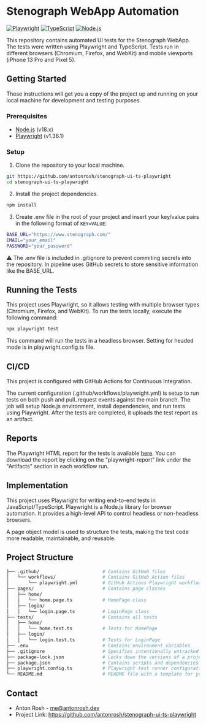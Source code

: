 # Stenograph WebApp Automation

[![Playwright](https://img.shields.io/badge/playwright-v1.36.1-blue)](https://playwright.dev/)
[![TypeScript](https://img.shields.io/badge/typescript-v5.1.3-blue)](https://www.typescriptlang.org/)
[![Node.js](https://img.shields.io/badge/node.js-v18.11.0-blue)](https://nodejs.org/en/)

This repository contains automated UI tests for the Stenograph WebApp. The tests were written using Playwright and TypeScript. Tests run in different browsers (Chromium, Firefox, and WebKit) and mobile viewports (iPhone 13 Pro and Pixel 5).

## Getting Started

These instructions will get you a copy of the project up and running on your local machine for development and testing purposes.

### Prerequisites

- [Node.js](https://nodejs.org/en/download/) (v18.x)
- [Playwright](https://playwright.dev/docs/intro) (v1.36.1)

### Setup

1. Clone the repository to your local machine.

```bash
git https://github.com/antonrosh/stenograph-ui-ts-playwright
cd stenograph-ui-ts-playwright
```

2. Install the project dependencies.

```bash
npm install
```

3. Create .env file in the root of your project and insert your key/value pairs in the following format of `KEY=VALUE`:

```bash
BASE_URL="https://www.stenograph.com/"
EMAIL="your_email"
PASSWORD="your_password"
```

⚠️ The .env file is included in .gitignore to prevent commiting secrets into the repository.
In pipeline uses GitHub secrets to store sensitive information like the BASE_URL.

## Running the Tests

This project uses Playwright, so it allows testing with multiple browser types (Chromium, Firefox, and WebKit).
To run the tests locally, execute the following command:

```bash
npx playwright test
```

This command will run the tests in a headless browser. Setting for headed mode is in playwright.config.ts file.

## CI/CD

This project is configured with GitHub Actions for Continuous Integration.

The current configuration (.github/workflows/playwright.yml) is setup to run tests on both push and pull_request events against the main branch. The job will setup Node.js environment, install dependencies, and run tests using Playwright. After the tests are completed, it uploads the test report as an artifact.

## Reports

The Playwright HTML report for the tests is available [here](https://github.com/antonrosh/stenograph-ui-ts-playwright/actions/workflows/playwright.yml). You can download the report by clicking on the "playwright-report" link under the "Artifacts" section in each workflow run.

## Implementation

This project uses Playwright for writing end-to-end tests in JavaScript/TypeScript. Playwright is a Node.js library for browser automation. It provides a high-level API to control headless or non-headless browsers.

A page object model is used to structure the tests, making the test code more readable, maintainable, and reusable.

## Project Structure

```bash
├── .github/                       # Contains GitHub files
│   └── workflows/                 # Contains GitHub Action files
│       └── playwright.yml         # GitHub Actions Playwright workflow
├── pages/                         # Contains page classes
│   ├── home/
│   │   └── home.page.ts           # HomePage class
│   ├── login/
│   │   └── login.page.ts          # LoginPage class
├── tests/                         # Contains all tests
│   ├── home/
│   │   └── home.test.ts           # Tests for HomePage
│   ├── login/
│   │   └── login.test.ts          # Tests for LoginPage
├── .env                           # Contains environment variables
├── .gitignore                     # Specifies intentionally untracked files to ignore
├── package-lock.json              # Locks down the versions of a project's dependencies
├── package.json                   # Contains scripts and dependencies of the project
├── playwright.config.ts           # Playwright test runner configuration file
└── README.md                      # README file with a template for your project
```

## Contact

- Anton Rosh - me@antonrosh.dev
- Project Link: https://github.com/antonrosh/stenograph-ui-ts-playwright
